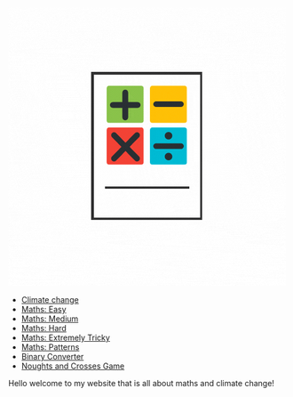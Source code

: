 <img src="noah-loveridge.gif">

<ul>
    <li><a href="climate_change.html">Climate change</a></li>
    <li><a href="easy.html">Maths: Easy</a></li>
    <li><a href="medium.html">Maths: Medium</a></li>
    <li><a href="hard.html">Maths: Hard</a></li>
    <li><a href="extremely_tricky.html">Maths: Extremely Tricky</a></li>
    <li><a href="patterns.html">Maths: Patterns</a></li>
    <li><a href="binary_converter.html">Binary Converter</a></li>
    <li><a href="noughts_and_crosses.html">Noughts and Crosses Game</a></li>
</ul>

<p>Hello welcome to my website that is all about maths and climate change!</p>

